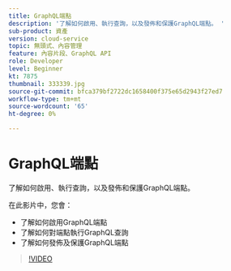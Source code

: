 ```yaml
---
title: GraphQL端點
description: '了解如何啟用、執行查詢，以及發佈和保護GraphQL端點。 '
sub-product: 資產
version: cloud-service
topic: 無頭式、內容管理
feature: 內容片段、GraphQL API
role: Developer
level: Beginner
kt: 7875
thumbnail: 333339.jpg
source-git-commit: bfca379bf2722dc1658400f375e65d2943f27ed7
workflow-type: tm+mt
source-wordcount: '65'
ht-degree: 0%

---
```



# GraphQL端點

了解如何啟用、執行查詢，以及發佈和保護GraphQL端點。

在此影片中，您會：

+ 了解如何啟用GraphQL端點
+ 了解如何對端點執行GraphQL查詢
+ 了解如何發佈及保護GraphQL端點

>[!VIDEO](https://video.tv.adobe.com/v/333339/?quality=12&learn=on)
